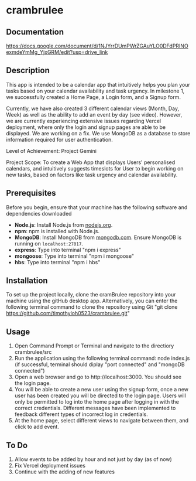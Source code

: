 # crambrulee
 
## Documentation
 
https://docs.google.com/document/d/1NJYrrDUmPWrZGAuYLO0DFdPRINOexmdeYmMg_YjxGRM/edit?usp=drive_link


## Description


This app is intended to be a calendar app that intuitively helps you plan your tasks based on your calendar availability and task urgency.
In milestone 1, we successfully created a Home Page, a Login form, and a Signup form.

Currently, we have also created 3 different calendar views (Month, Day, Week) as well as the ability to add an event by day (see video).
However, we are currently experiencing extensive issues regarding Vercel deployment, where only the login and signup pages are able to be displayed. We are working on a fix.
We use MongoDB as a database to store information required for user authentication.
 
Level of Achievement: Project Gemini

Project Scope: To create a Web App that displays Users' personalised calendars, and intuitively suggests timeslots for User to begin working on new tasks, based on factors like task urgency and calendar availability.

## Prerequisites


Before you begin, ensure that your machine has the following software and dependencies downloaded


- **Node.js**: Install Node.js from [nodejs.org](https://nodejs.org/).
- **npm**: npm is installed with Node.js.
- **MongoDB**: Install MongoDB from [mongodb.com](https://www.mongodb.com/). Ensure MongoDB is running on `localhost:27017`.
- **express**: Type into terminal "npm i express"
- **mongoose**: Type into terminal "npm i mongoose"
- **hbs**: Type into terminal "npm i hbs"


## Installation


To set up the project locally, clone the cramBrulee repository into your machine using the gitHub desktop app.
Alternatively, you can enter the following terminal command to clone the repository using Git
"git clone https://github.com/timothyloh0523/crambrulee.git"


## Usage


1. Open Command Prompt or Terminal and navigate to the directiory crambrulee/src
2. Run the application using the following terminal command: node index.js (if successful, terminal should diplay "port connected" and "mongoDB connected")
3. Open a web browser and go to http://localhost:3000. You should see the login page.
4. You will be able to create a new user using the signup form, once a new user has been created you will be directed to the login page. Users will only be permitted to log into the home page after logging in with the correct credentials. Different messages have been implemented to feedback different types of incorrect log in credentials.
5. At the home page, select different views to navigate between them, and click to add event.


## To Do


1. Allow events to be added by hour and not just by day (as of now)
2. Fix Vercel deployment issues
3. Continue with the adding of new features
